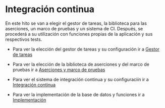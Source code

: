 # Integración continua
En este hito se van a elegir el gestor de tareas, la biblioteca para las aserciones, un marco de pruebas y un sistema de CI. Después, se procederá a su utilización con funciones propias de la aplicación y sus respectivos tests.

* Para ver la elección del gestor de tareas y su configuración ir a [Gestor de tareas](https://github.com/benipr14/CC_Benigno_Parra/blob/main/Hitos/Hito2/GestorTareas.md)

* Para ver la elección de la biblioteca de aserciones y del marco de pruebas ir a [Aserciones y marco de pruebas](https://github.com/benipr14/CC_Benigno_Parra/blob/main/Hitos/Hito2/AsercionesYMarcoPruebas.md)

* Para ver el sistema de integración continua y su configuraciín ir a [Integración continua](https://github.com/benipr14/CC_Benigno_Parra/blob/main/Hitos/Hito2/CI.md)

* Para ver la implementación de la base de datos y funciones ir a [Implementación](https://github.com/benipr14/CC_Benigno_Parra/blob/main/Hitos/Hito2/Implementaci%C3%B3n.md)

